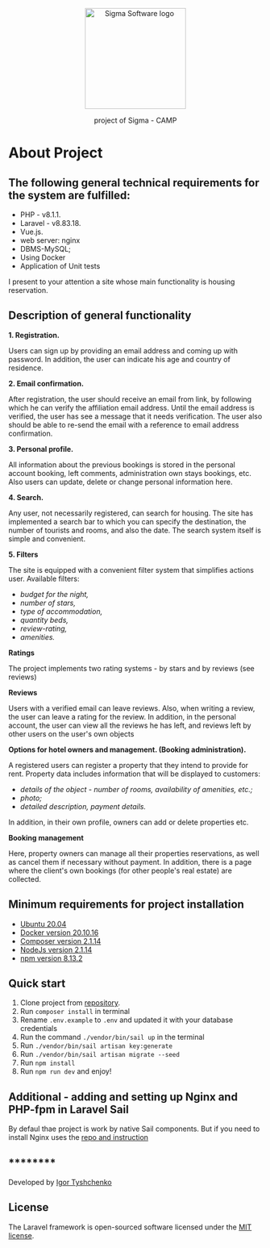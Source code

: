 <p align="center"><a href="https://sigma.software" target="_blank"><img <img src="https://cdn.sigma.software/wp-content/themes/ems3/build/project/images/sigma-software-logo.svg" alt="Sigma Software logo" width="200" ></a></p>

<p align="center">
project of Sigma - CAMP
</p>

# About Project
## The following general technical requirements for the system are fulfilled:
- PHP - v8.1.1.
- Laravel - v8.83.18.
- Vue.js.
- web server: nginx
- DBMS-MySQL;
- Using Docker
- Application of Unit tests

І present to your attention a site whose main functionality is housing reservation.

## Description of general functionality

**1. Registration.**

Users can sign up by providing an email address and coming up with
password. In addition, the user can indicate his age and country of residence.

**2. Email confirmation.**

After registration, the user should receive an email from
link, by following which he can verify the affiliation
email address. Until the email address is verified, the user has
see a message that it needs verification. The user also
should be able to re-send the email with a reference to
email address confirmation.

**3. Personal profile.**

All information about the previous bookings is stored in the personal account
booking, left comments, administration own stays bookings, etc. Also users
can update, delete or change personal information here.

**4. Search.**

Any user, not necessarily registered, can
search for housing. The site has implemented a search bar
to which you can specify the destination, the number of tourists and rooms, and
also the date. The search system itself is simple and convenient.

**5. Filters**

The site is equipped with a convenient filter system that simplifies actions
user. Available filters:
- *budget for the night,*
- *number of stars,*
- *type of accommodation,* 
- *quantity beds,*
- *review-rating,* 
- *amenities.*


**Ratings**

The project implements two rating systems - by stars and by reviews (see reviews)

**Reviews**

Users with a verified email can leave reviews. Also, when writing a review, the user can leave a rating for the review. In addition, in the personal account, the user can view all the reviews he has left, and reviews left by other users on the user's own objects

**Options for hotel owners and management. (Booking administration).**

A registered users can register a property that they intend to provide for rent. Property data includes information that will be displayed to customers:

- *details of the object - number of rooms, availability of amenities, etc.;*
- *photo;*
- *detailed description, payment details.*

In addition, in their own profile, owners can add or delete properties etc.

 **Booking management**

Here, property owners can manage all their properties
reservations, as well as cancel them if necessary without payment. In addition, there is a page where the client's own bookings (for other people's real estate) are collected.

## Minimum requirements for project installation

- [Ubuntu 20.04](https://releases.ubuntu.com/20.04/) 
- [Docker version  20.10.16](https://docs.docker.com/desktop/linux/install/)  
- [Composer version 2.1.14](https://getcomposer.org/download/) 
- [NodeJs version 2.1.14](https://nodejs.org/uk/download/)  
- [npm version 8.13.2](https://docs.npmjs.com/cli/v8/commands/npm-install)  


## Quick start

1. Clone project from [repository](https://github.com/igotiss/booking3.git).
2. Run `composer install` in terminal
3. Rename `.env.example` to `.env` and updated it with your database credentials
4. Run the command `./vendor/bin/sail up` in the terminal
5. Run `./vendor/bin/sail artisan key:generate`
6. Run `./vendor/bin/sail artisan migrate --seed`
7. Run `npm install` 
8. Run `npm run dev` and enjoy!

## Additional - adding and setting up Nginx and PHP-fpm in Laravel Sail
By defaul thae project is work by native Sail components. But if you need to install Nginx uses the [repo and instruction](https://github.com/acadea/laravel-sail-nginx-php-fpm)    
## ********
Developed by [Igor Tyshchenko](mailto:igotiss@gmail.com)


## License

The Laravel framework is open-sourced software licensed under the [MIT license](https://opensource.org/licenses/MIT).
